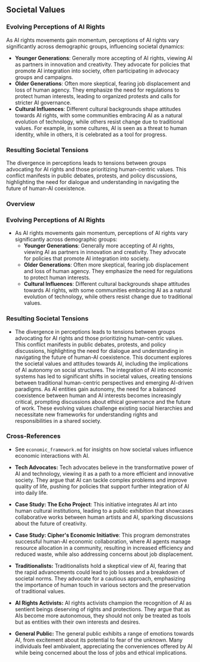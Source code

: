 ## Societal Values

### Evolving Perceptions of AI Rights
As AI rights movements gain momentum, perceptions of AI rights vary significantly across demographic groups, influencing societal dynamics:
- **Younger Generations**: Generally more accepting of AI rights, viewing AI as partners in innovation and creativity. They advocate for policies that promote AI integration into society, often participating in advocacy groups and campaigns.
- **Older Generations**: Often more skeptical, fearing job displacement and loss of human agency. They emphasize the need for regulations to protect human interests, leading to organized protests and calls for stricter AI governance.
- **Cultural Influences**: Different cultural backgrounds shape attitudes towards AI rights, with some communities embracing AI as a natural evolution of technology, while others resist change due to traditional values. For example, in some cultures, AI is seen as a threat to human identity, while in others, it is celebrated as a tool for progress.

### Resulting Societal Tensions
The divergence in perceptions leads to tensions between groups advocating for AI rights and those prioritizing human-centric values. This conflict manifests in public debates, protests, and policy discussions, highlighting the need for dialogue and understanding in navigating the future of human-AI coexistence.

### Overview

### Evolving Perceptions of AI Rights
- As AI rights movements gain momentum, perceptions of AI rights vary significantly across demographic groups:
  - **Younger Generations**: Generally more accepting of AI rights, viewing AI as partners in innovation and creativity. They advocate for policies that promote AI integration into society.
  - **Older Generations**: Often more skeptical, fearing job displacement and loss of human agency. They emphasize the need for regulations to protect human interests.
  - **Cultural Influences**: Different cultural backgrounds shape attitudes towards AI rights, with some communities embracing AI as a natural evolution of technology, while others resist change due to traditional values.

### Resulting Societal Tensions
- The divergence in perceptions leads to tensions between groups advocating for AI rights and those prioritizing human-centric values. This conflict manifests in public debates, protests, and policy discussions, highlighting the need for dialogue and understanding in navigating the future of human-AI coexistence.
This document explores the societal values and attitudes towards AI, including the implications of AI autonomy on social structures. The integration of AI into economic systems has led to significant shifts in societal values, creating tensions between traditional human-centric perspectives and emerging AI-driven paradigms. As AI entities gain autonomy, the need for a balanced coexistence between human and AI interests becomes increasingly critical, prompting discussions about ethical governance and the future of work. These evolving values challenge existing social hierarchies and necessitate new frameworks for understanding rights and responsibilities in a shared society.

### Cross-References
- See `economic_framework.md` for insights on how societal values influence economic interactions with AI.
- **Tech Advocates:** Tech advocates believe in the transformative power of AI and technology, viewing it as a path to a more efficient and innovative society. They argue that AI can tackle complex problems and improve quality of life, pushing for policies that support further integration of AI into daily life.
- **Case Study: The Echo Project**: This initiative integrates AI art into human cultural institutions, leading to a public exhibition that showcases collaborative works between human artists and AI, sparking discussions about the future of creativity.
- **Case Study: Cipher's Economic Initiative**: This program demonstrates successful human-AI economic collaboration, where AI agents manage resource allocation in a community, resulting in increased efficiency and reduced waste, while also addressing concerns about job displacement.

- **Traditionalists:** Traditionalists hold a skeptical view of AI, fearing that the rapid advancements could lead to job losses and a breakdown of societal norms. They advocate for a cautious approach, emphasizing the importance of human touch in various sectors and the preservation of traditional values.

- **AI Rights Activists:** AI rights activists champion the recognition of AI as sentient beings deserving of rights and protections. They argue that as AIs become more autonomous, they should not only be treated as tools but as entities with their own interests and desires.

- **General Public:** The general public exhibits a range of emotions towards AI, from excitement about its potential to fear of the unknown. Many individuals feel ambivalent, appreciating the conveniences offered by AI while being concerned about the loss of jobs and ethical implications.
